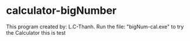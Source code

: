 # calculator-bigNumber
 This program created by: L.C-Thanh.
 Run the file: "bigNum-cal.exe" to try the Calculator
this is test